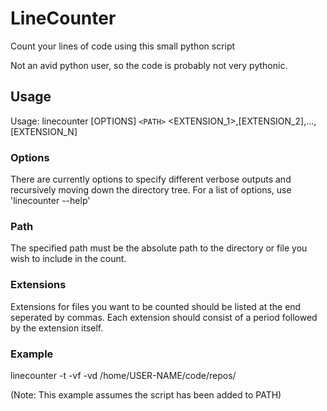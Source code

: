 # LineCounter
Count your lines of code using this small python script

Not an avid python user, so the code is probably not very pythonic.

## Usage
Usage: linecounter [OPTIONS] `<PATH>` <EXTENSION_1>,[EXTENSION_2],...,[EXTENSION_N]

### Options
There are currently options to specify different verbose outputs and recursively moving down
the directory tree. For a list of options, use 'linecounter --help'
### Path
The specified path must be the absolute path to the directory or file you wish to include in
the count.
### Extensions
Extensions for files you want to be counted should be listed at the end seperated by commas.
Each extension should consist of a period followed by the extension itself.
### Example
linecounter -t -vf -vd /home/USER-NAME/code/repos/

(Note: This example assumes the script has been added to PATH)